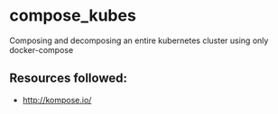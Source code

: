 # compose_kubes
Composing and decomposing an entire kubernetes cluster using only docker-compose


## Resources followed:
- http://kompose.io/